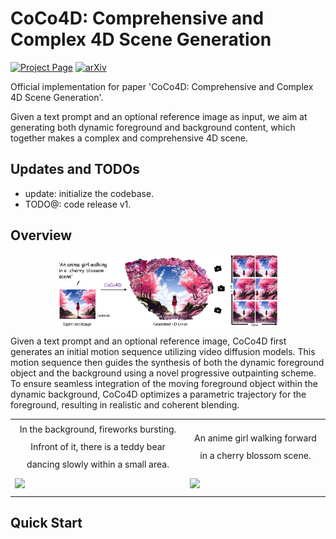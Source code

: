 # CoCo4D: Comprehensive and Complex 4D Scene Generation

[![Project Page](https://img.shields.io/badge/Project-Website-green)](https://colezwhy.github.io/coco4d/)
[![arXiv](https://img.shields.io/badge/arXiv-2506.19798-b31b1b.svg)](https://arxiv.org/abs/2506.19798) 

Official implementation for paper 'CoCo4D: Comprehensive and Complex 4D Scene Generation'.

Given a text prompt and an optional reference image as input, we aim at generating both dynamic foreground and background content, which together makes a complex and comprehensive 4D scene.

## Updates and TODOs
- update: initialize the codebase.
- TODO@: code release v1.

## Overview
<div align="center">
<img src="./assets/teaser.png" width="70%" alt="Teaser" align="center">    
</div>

Given a text prompt and an optional reference image, CoCo4D first generates an initial motion sequence utilizing video diffusion models. This motion sequence then guides the synthesis of both the dynamic foreground object and the background using a novel progressive outpainting scheme. To ensure seamless integration of the moving foreground object within the dynamic background, CoCo4D optimizes a parametric trajectory for the foreground, resulting in realistic and coherent blending.


<table class="center">
    <tr style="line-height: 2">
      <td width=35% style="border: none; text-align: center">In the background, fireworks bursting. Infront of it, there is a teddy bear dancing slowly within a small area.</td>
      <td width=28% style="border: none; text-align: center">An anime girl walking forward
      in a cherry blossom scene.</td>
    </tr>
    <tr style="line-height: 2">
      <td width=35% style="border: none"><img src="./assets/firework.gif"></td>
      <td width=28% style="border: none"><img src="./assets/cherry.gif"></td>
    </tr>
 </table>

 ## Quick Start